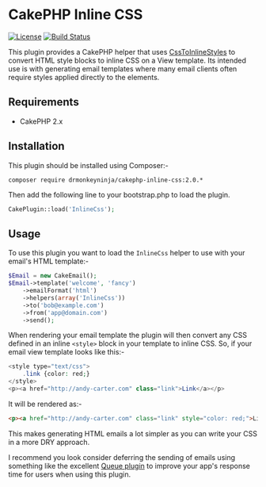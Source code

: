 # CakePHP Inline CSS

[![License](https://poser.pugx.org/drmonkeyninja/cakephp-inline-css/license.svg)](https://packagist.org/packages/drmonkeyninja/cakephp-inline-css) [![Build Status](https://travis-ci.org/drmonkeyninja/cakephp-inline-css.svg)](https://travis-ci.org/drmonkeyninja/cakephp-inline-css)

This plugin provides a CakePHP helper that uses [CssToInlineStyles](https://github.com/tijsverkoyen/CssToInlineStyles) to convert HTML style blocks to inline CSS on a View template. Its intended use is with generating email templates where many email clients often require styles applied directly to the elements.

## Requirements

* CakePHP 2.x

## Installation

This plugin should be installed using Composer:-

```
composer require drmonkeyninja/cakephp-inline-css:2.0.*
```

Then add the following line to your bootstrap.php to load the plugin.

```php
CakePlugin::load('InlineCss');
```

## Usage

To use this plugin you want to load the `InlineCss` helper to use with your email's HTML template:-

```php
$Email = new CakeEmail();
$Email->template('welcome', 'fancy')
    ->emailFormat('html')
    ->helpers(array('InlineCss'))
    ->to('bob@example.com')
    ->from('app@domain.com')
    ->send();
```

When rendering your email template the plugin will then convert any CSS defined in an inline `<style>` block in your template to inline CSS. So, if your email view template looks like this:-

```php
<style type="text/css">
	.link {color: red;}
</style>
<p><a href="http://andy-carter.com" class="link">Link</a></p>
```

It will be rendered as:-

```html
<p><a href="http://andy-carter.com" class="link" style="color: red;">Link</a></p>
```

This makes generating HTML emails a lot simpler as you can write your CSS in a more DRY approach.

I recommend you look consider deferring the sending of emails using something like the excellent [Queue plugin](https://github.com/dereuromark/cakephp-queue/tree/2.x) to improve your app's response time for users when using this plugin.
